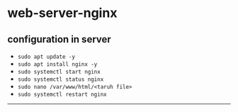# web-server-nginx
## configuration in server
- ```sudo apt update -y```
- ```sudo apt install nginx -y```
- ```sudo systemctl start nginx```
- ```sudo systemctl status nginx```
- ```sudo nano /var/www/html/<taruh file>```
- ```sudo systemctl restart nginx```
---

